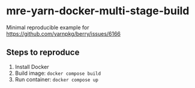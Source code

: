 # mre-yarn-docker-multi-stage-build

Minimal reproducible example for https://github.com/yarnpkg/berry/issues/6166

## Steps to reproduce

1. Install Docker
1. Build image: `docker compose build`
1. Run container: `docker compose up`
